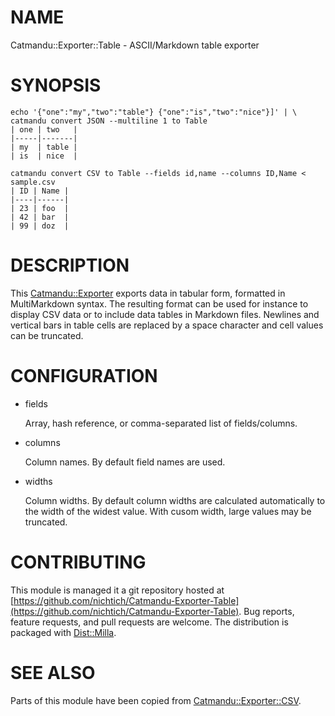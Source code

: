 # NAME

Catmandu::Exporter::Table - ASCII/Markdown table exporter

# SYNOPSIS

    echo '{"one":"my","two":"table"} {"one":"is","two":"nice"}]' | \ 
    catmandu convert JSON --multiline 1 to Table
    | one | two   |
    |-----|-------|
    | my  | table |
    | is  | nice  |

    catmandu convert CSV to Table --fields id,name --columns ID,Name < sample.csv
    | ID | Name |
    |----|------|
    | 23 | foo  |
    | 42 | bar  |
    | 99 | doz  |

# DESCRIPTION

This [Catmandu::Exporter](https://metacpan.org/pod/Catmandu::Exporter) exports data in tabular form, formatted in
MultiMarkdown syntax. The resulting format can be used for instance to display
CSV data or to include data tables in Markdown files. Newlines and vertical
bars in table cells are replaced by a space character and cell values can be
truncated.

# CONFIGURATION

- fields

    Array, hash reference, or comma-separated list of fields/columns.

- columns

    Column names. By default field names are used.

- widths

    Column widths. By default column widths are calculated automatically to the
    width of the widest value. With cusom width, large values may be truncated.

# CONTRIBUTING

This module is managed it a git repository hosted at
[https://github.com/nichtich/Catmandu-Exporter-Table](https://github.com/nichtich/Catmandu-Exporter-Table). Bug reports, feature
requests, and pull requests are welcome. The distribution is packaged with
[Dist::Milla](https://metacpan.org/pod/Dist::Milla).

# SEE ALSO

Parts of this module have been copied from [Catmandu::Exporter::CSV](https://metacpan.org/pod/Catmandu::Exporter::CSV).
